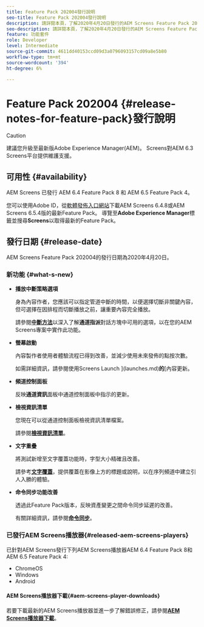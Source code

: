 ```yaml
---
title: Feature Pack 202004發行說明
seo-title: Feature Pack 202004發行說明
description: 請詳閱本頁，了解2020年4月20日發行的AEM Screens Feature Pack 202004的相關資訊。
seo-description: 請詳閱本頁，了解2020年4月20日發行的AEM Screens Feature Pack 202004的相關資訊。
feature: 功能套件
role: Developer
level: Intermediate
source-git-commit: 4611dd40153ccd09d3a0796093157cd09a8e5b80
workflow-type: tm+mt
source-wordcount: '394'
ht-degree: 6%

---
```



# Feature Pack 202004 {#release-notes-for-feature-pack}發行說明

>[!CAUTION]
>
>建議您升級至最新版Adobe Experience Manager(AEM)。 Screens對AEM 6.3 Screens平台提供維護支援。

## 可用性 {#availability}

AEM Screens 已發行 AEM 6.4 Feature Pack 8 和 AEM 6.5 Feature Pack 4。

您可以使用Adobe ID，從[軟體發佈入口網站](https://experience.adobe.com/#/downloads/content/software-distribution/en/aem.html)下載AEM Screens 6.4.8或AEM Screens 6.5.4版的最新Feature Pack。 導覽至&#x200B;**Adobe Experience Manager**&#x200B;標籤並搜尋&#x200B;**Screens**&#x200B;以取得最新的Feature Pack。

## 發行日期 {#release-date}

AEM Screens Feature Pack 202004的發行日期為2020年4月20日。

### 新功能 {#what-s-new}

* **播放中斷策略選項**

   身為內容作者，您應該可以指定管道中斷的時間，以便選擇切斷非關鍵內容，但可選擇在因排程而切斷播放之前，讓重要內容完全播放。

   請參閱&#x200B;**[中斷方法](/help/user-guide/channel-assignment.md#interruption-method-channel)**&#x200B;以深入了解&#x200B;**通道指派**&#x200B;對話方塊中可用的選項，以在您的AEM Screens專案中實作此功能。

* **螢幕啟動**

   內容製作者使用者體驗流程已得到改善，並減少使用未來發佈的點按次數。

   如需詳細資訊，請參閱使用Screens Launch ](launches.md)**的**[&#x200B;內容更新。

* **頻道控制面板**

   反映&#x200B;**通道資訊**&#x200B;面板中通道控制面板中指示的更新。


* **檢視資訊清單**

   您現在可以從通道控制面板檢視資訊清單檔案。

   請參閱&#x200B;**[檢視資訊清單](/help/user-guide/managing-channels.md#view-manifest)**。

* **文字重疊**

   將測試新增至文字覆蓋功能時，字型大小精確且改善。

   請參考&#x200B;**[文字覆蓋](text-overlay.md)**，提供覆蓋在影像上方的標題或說明，以在序列頻道中建立引人入勝的體驗。

* **命令同步功能改善**

   透過此Feature Pack版本，反映資產變更之間命令同步延遲的改善。

   有關詳細資訊，請參閱&#x200B;**[命令同步](using-command-sync.md)**。

### 已發行AEM Screens播放器{#released-aem-screens-players}

已針對AEM Screens發行下列AEM Screens播放器AEM 6.4 Feature Pack 8和AEM 6.5 Feature Pack 4:

* ChromeOS
* Windows
* Android

#### AEM Screens播放器下載{#aem-screens-player-downloads}

若要下載最新的AEM Screens播放器並進一步了解錯誤修正，請參閱&#x200B;**[AEM Screens播放器下載](https://download.macromedia.com/screens/)**。
